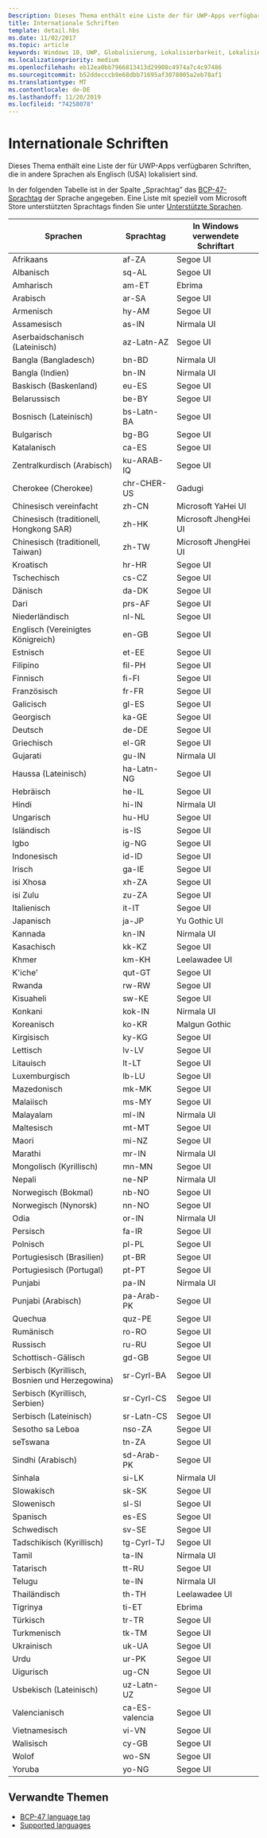 ```yaml
---
Description: Dieses Thema enthält eine Liste der für UWP-Apps verfügbaren Schriften, die in andere Sprachen als Englisch (USA) lokalisiert sind.
title: Internationale Schriften
template: detail.hbs
ms.date: 11/02/2017
ms.topic: article
keywords: Windows 10, UWP, Globalisierung, Lokalisierbarkeit, Lokalisierung
ms.localizationpriority: medium
ms.openlocfilehash: eb12ea0bb7966813413d29908c4974a7c4c97486
ms.sourcegitcommit: b52ddecccb9e68dbb71695af3078005a2eb78af1
ms.translationtype: MT
ms.contentlocale: de-DE
ms.lasthandoff: 11/20/2019
ms.locfileid: "74258078"
---
```

# <a name="international-fonts"></a>Internationale Schriften

Dieses Thema enthält eine Liste der für UWP-Apps verfügbaren Schriften, die in andere Sprachen als Englisch (USA) lokalisiert sind.

In der folgenden Tabelle ist in der Spalte „Sprachtag” das [BCP-47-Sprachtag](https://tools.ietf.org/html/bcp47) der Sprache angegeben. Eine Liste mit speziell vom Microsoft Store unterstützten Sprachtags finden Sie unter [Unterstützte Sprachen](../../publish/supported-languages.md).

| Sprachen | Sprachtag | In Windows verwendete Schriftart |
| --------- | ----------- | -------------------- |
| Afrikaans | af-ZA | Segoe UI |
| Albanisch | sq-AL | Segoe UI |
| Amharisch | am-ET | Ebrima |
| Arabisch | ar-SA | Segoe UI |
| Armenisch | hy-AM | Segoe UI |
| Assamesisch | as-IN | Nirmala UI |
| Aserbaidschanisch (Lateinisch) | az-Latn-AZ | Segoe UI |
| Bangla (Bangladesch) | bn-BD | Nirmala UI |
| Bangla (Indien) | bn-IN | Nirmala UI |
| Baskisch (Baskenland) | eu-ES | Segoe UI |
| Belarussisch | be-BY | Segoe UI |
| Bosnisch (Lateinisch) | bs-Latn-BA | Segoe UI |
| Bulgarisch | bg-BG | Segoe UI |
| Katalanisch | ca-ES | Segoe UI |
| Zentralkurdisch (Arabisch) | ku-ARAB-IQ | Segoe UI |
| Cherokee (Cherokee) | chr-CHER-US | Gadugi |
| Chinesisch vereinfacht | zh-CN | Microsoft YaHei UI |
| Chinesisch (traditionell, Hongkong SAR) | zh-HK | Microsoft JhengHei UI |
| Chinesisch (traditionell, Taiwan) | zh-TW | Microsoft JhengHei UI |
| Kroatisch | hr-HR | Segoe UI |
| Tschechisch | cs-CZ | Segoe UI |
| Dänisch | da-DK | Segoe UI |
| Dari | prs-AF | Segoe UI |
| Niederländisch | nl-NL | Segoe UI |
| Englisch (Vereinigtes Königreich) | en-GB | Segoe UI |
| Estnisch | et-EE | Segoe UI |
| Filipino | fil-PH | Segoe UI |
| Finnisch | fi-FI | Segoe UI |
| Französisch | fr-FR | Segoe UI |
| Galicisch | gl-ES | Segoe UI |
| Georgisch | ka-GE | Segoe UI |
| Deutsch | de-DE | Segoe UI |
| Griechisch | el-GR | Segoe UI |
| Gujarati | gu-IN | Nirmala UI |
| Haussa (Lateinisch) | ha-Latn-NG | Segoe UI |
| Hebräisch | he-IL | Segoe UI |
| Hindi | hi-IN | Nirmala UI |
| Ungarisch | hu-HU | Segoe UI |
| Isländisch | is-IS | Segoe UI |
| Igbo | ig-NG | Segoe UI |
| Indonesisch | id-ID | Segoe UI |
| Irisch | ga-IE | Segoe UI |
| isi Xhosa | xh-ZA | Segoe UI |
| isi Zulu | zu-ZA | Segoe UI |
| Italienisch | it-IT | Segoe UI |
| Japanisch | ja-JP | Yu Gothic UI |
| Kannada | kn-IN | Nirmala UI |
| Kasachisch | kk-KZ | Segoe UI |
| Khmer | km-KH | Leelawadee UI |
| K'iche' | qut-GT | Segoe UI |
| Rwanda | rw-RW | Segoe UI |
| Kisuaheli | sw-KE | Segoe UI |
| Konkani | kok-IN | Nirmala UI |
| Koreanisch | ko-KR | Malgun Gothic |
| Kirgisisch | ky-KG | Segoe UI |
| Lettisch | lv-LV | Segoe UI |
| Litauisch | lt-LT | Segoe UI |
| Luxemburgisch | lb-LU | Segoe UI |
| Mazedonisch | mk-MK | Segoe UI |
| Malaiisch | ms-MY | Segoe UI |
| Malayalam | ml-IN | Nirmala UI |
| Maltesisch | mt-MT | Segoe UI |
| Maori | mi-NZ | Segoe UI |
| Marathi | mr-IN | Nirmala UI |
| Mongolisch (Kyrillisch) | mn-MN | Segoe UI |
| Nepali | ne-NP | Nirmala UI |
| Norwegisch (Bokmal) | nb-NO | Segoe UI |
| Norwegisch (Nynorsk) | nn-NO | Segoe UI |
| Odia | or-IN | Nirmala UI |
| Persisch | fa-IR | Segoe UI |
| Polnisch | pl-PL | Segoe UI |
| Portugiesisch (Brasilien) | pt-BR | Segoe UI |
| Portugiesisch (Portugal) | pt-PT | Segoe UI |
| Punjabi | pa-IN | Nirmala UI |
| Punjabi (Arabisch) | pa-Arab-PK | Segoe UI |
| Quechua | quz-PE | Segoe UI |
| Rumänisch | ro-RO | Segoe UI |
| Russisch | ru-RU | Segoe UI |
| Schottisch-Gälisch | gd-GB | Segoe UI |
| Serbisch (Kyrillisch, Bosnien und Herzegowina) | sr-Cyrl-BA | Segoe UI |
| Serbisch (Kyrillisch, Serbien) | sr-Cyrl-CS | Segoe UI |
| Serbisch (Lateinisch) | sr-Latn-CS | Segoe UI |
| Sesotho sa Leboa | nso-ZA | Segoe UI |
| seTswana | tn-ZA | Segoe UI |
| Sindhi (Arabisch) | sd-Arab-PK | Segoe UI |
| Sinhala | si-LK | Nirmala UI |
| Slowakisch | sk-SK | Segoe UI |
| Slowenisch | sl-SI | Segoe UI |
| Spanisch | es-ES | Segoe UI |
| Schwedisch | sv-SE | Segoe UI |
| Tadschikisch (Kyrillisch) | tg-Cyrl-TJ | Segoe UI |
| Tamil | ta-IN | Nirmala UI |
| Tatarisch | tt-RU | Segoe UI |
| Telugu | te-IN | Nirmala UI |
| Thailändisch | th-TH | Leelawadee UI |
| Tigrinya | ti-ET | Ebrima |
| Türkisch | tr-TR | Segoe UI |
| Turkmenisch | tk-TM | Segoe UI |
| Ukrainisch | uk-UA | Segoe UI |
| Urdu | ur-PK | Segoe UI |
| Uigurisch | ug-CN | Segoe UI |
| Usbekisch (Lateinisch) | uz-Latn-UZ | Segoe UI |
| Valencianisch | ca-ES-valencia | Segoe UI |
| Vietnamesisch | vi-VN | Segoe UI |
| Walisisch | cy-GB | Segoe UI |
| Wolof | wo-SN | Segoe UI |
| Yoruba | yo-NG | Segoe UI |

## <a name="related-topics"></a>Verwandte Themen

* [BCP-47 language tag](https://tools.ietf.org/html/bcp47)
* [Supported languages](../../publish/supported-languages.md)
